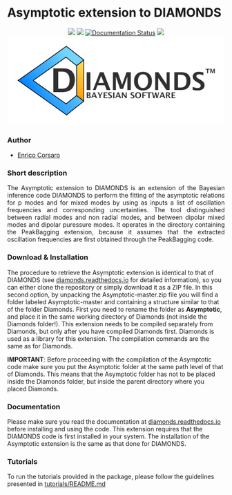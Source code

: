 # Asymptotic extension to DIAMONDS

<p align="center">
<a href="https://github.com/EnricoCorsaro/Asymptotic"><img src="https://img.shields.io/badge/GitHub-Asymptotic-yellow"/></a>
<a href="https://github.com/EnricoCorsaro/Asymptotic/blob/master/LICENSE.txt"><img src="https://img.shields.io/badge/license-MIT-blue"/></a>
<a href='https://diamonds.readthedocs.io/en/latest/?badge=latest'><img src='https://readthedocs.org/projects/diamonds/badge/?version=latest' alt='Documentation Status' /></a>
<a href="https://github.com/EnricoCorsaro/Asymptotic/issues"><img src="https://img.shields.io/github/issues-closed/EnricoCorsaro/Asymptotic"/></a>
<img width="500" src="https://raw.githubusercontent.com/EnricoCorsaro/DIAMONDS/master/docs/figures/DIAMONDS_LOGO_WHITE.png"/>
</p>

### Author
- [Enrico Corsaro](mailto:enrico.corsaro@inaf.it)

### Short description
<div align="justify">
The Asymptotic extension to DIAMONDS is an extension of the Bayesian inference code DIAMONDS to perform the fitting of the asymptotic relations for p modes and for mixed modes by using as inputs a list of oscillation frequencies and corresponding uncertainties. The tool distinguished between radial modes and non radial modes, and between dipolar mixed modes and dipolar puressure modes. It operates in the directory containing the PeakBagging extension, because it assumes that the extracted
oscillation frequencies are first obtained through the PeakBagging code.
</div>

### Download & Installation
The procedure to retrieve the Asymptotic extension is identical to that of DIAMONDS (see [diamonds.readthedocs.io](http://diamonds.readthedocs.io/) for detailed information), so you can either clone the repository or simply download it as a ZIP file. In this second option, by unpacking the Asymptotic-master.zip file you will find a folder labeled Asymptotic-master and containing a structure similar to that of the folder Diamonds. First you need to rename the folder as **Asymptotic**, and place it in the same working directory of Diamonds (not inside the Diamonds folder!). This extension needs to be compiled separately from Diamonds, but only after you have compiled Diamonds first. Diamonds is used as a library for this extension. The compilation commands are the same as for Diamonds.  

**IMPORTANT**: Before proceeding with the compilation of the Asymptotic code make sure you put the Asymptotic folder at the same path level of that of Diamonds. This means that the Asymptotic folder has not to be placed inside the Diamonds folder, but inside the parent directory where you placed Diamonds.

### Documentation
Please make sure you read the documentation at [diamonds.readthedocs.io](http://diamonds.readthedocs.io/) before installing and using the code. This extension requires that the DIAMONDS code is first installed in your system. The installation of the Asymptotic extension is the same as that done for DIAMONDS.

### Tutorials
To run the tutorials provided in the package, please follow the guidelines presented in [tutorials/README.md](https://github.com/EnricoCorsaro/Asymptotic/blob/master/tutorials/README.md)
